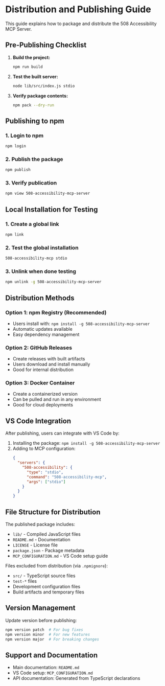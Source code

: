 # Distribution and Publishing Guide

This guide explains how to package and distribute the 508 Accessibility MCP Server.

## Pre-Publishing Checklist

1. **Build the project:**
   ```bash
   npm run build
   ```

2. **Test the built server:**
   ```bash
   node lib/src/index.js stdio
   ```

3. **Verify package contents:**
   ```bash
   npm pack --dry-run
   ```

## Publishing to npm

### 1. Login to npm
```bash
npm login
```

### 2. Publish the package
```bash
npm publish
```

### 3. Verify publication
```bash
npm view 508-accessibility-mcp-server
```

## Local Installation for Testing

### 1. Create a global link
```bash
npm link
```

### 2. Test the global installation
```bash
508-accessibility-mcp stdio
```

### 3. Unlink when done testing
```bash
npm unlink -g 508-accessibility-mcp-server
```

## Distribution Methods

### Option 1: npm Registry (Recommended)
- Users install with: `npm install -g 508-accessibility-mcp-server`
- Automatic updates available
- Easy dependency management

### Option 2: GitHub Releases
- Create releases with built artifacts
- Users download and install manually
- Good for internal distribution

### Option 3: Docker Container
- Create a containerized version
- Can be pulled and run in any environment
- Good for cloud deployments

## VS Code Integration

After publishing, users can integrate with VS Code by:

1. Installing the package: `npm install -g 508-accessibility-mcp-server`
2. Adding to MCP configuration:
   ```json
   {
     "servers": {
       "508-accessibility": {
         "type": "stdio",
         "command": "508-accessibility-mcp",
         "args": ["stdio"]
       }
     }
   }
   ```

## File Structure for Distribution

The published package includes:
- `lib/` - Compiled JavaScript files
- `README.md` - Documentation
- `LICENSE` - License file
- `package.json` - Package metadata
- `MCP_CONFIGURATION.md` - VS Code setup guide

Files excluded from distribution (via `.npmignore`):
- `src/` - TypeScript source files
- `test-*` files
- Development configuration files
- Build artifacts and temporary files

## Version Management

Update version before publishing:
```bash
npm version patch  # For bug fixes
npm version minor  # For new features
npm version major  # For breaking changes
```

## Support and Documentation

- Main documentation: `README.md`
- VS Code setup: `MCP_CONFIGURATION.md`
- API documentation: Generated from TypeScript declarations